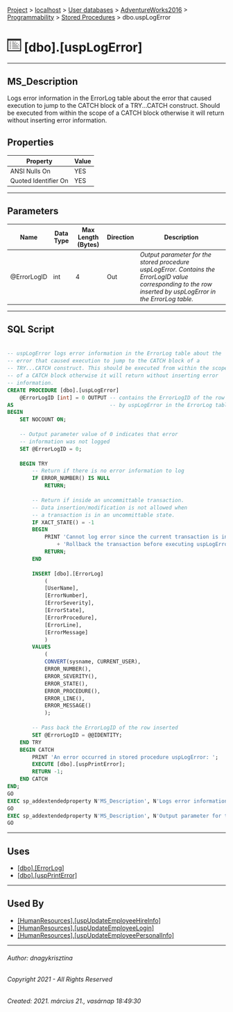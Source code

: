 #### 

[Project](../../../../../index.md) > [localhost](../../../../index.md) > [User databases](../../../index.md) > [AdventureWorks2016](../../index.md) > [Programmability](../index.md) > [Stored Procedures](Stored_Procedures.md) > dbo.uspLogError

# ![Stored Procedures](../../../../../Images/StoredProcedure32.png) [dbo].[uspLogError]

---

## <a name="#description"></a>MS_Description

Logs error information in the ErrorLog table about the error that caused execution to jump to the CATCH block of a TRY...CATCH construct. Should be executed from within the scope of a CATCH block otherwise it will return without inserting error information.

## <a name="#properties"></a>Properties

| Property | Value |
|---|---|
| ANSI Nulls On | YES |
| Quoted Identifier On | YES |


---

## <a name="#parameters"></a>Parameters

| Name | Data Type | Max Length (Bytes) | Direction | Description |
|---|---|---|---|---|
| @ErrorLogID | int | 4 | Out | _Output parameter for the stored procedure uspLogError. Contains the ErrorLogID value corresponding to the row inserted by uspLogError in the ErrorLog table._ |


---

## <a name="#sqlscript"></a>SQL Script

```sql

-- uspLogError logs error information in the ErrorLog table about the 
-- error that caused execution to jump to the CATCH block of a 
-- TRY...CATCH construct. This should be executed from within the scope 
-- of a CATCH block otherwise it will return without inserting error 
-- information. 
CREATE PROCEDURE [dbo].[uspLogError] 
    @ErrorLogID [int] = 0 OUTPUT -- contains the ErrorLogID of the row inserted
AS                               -- by uspLogError in the ErrorLog table
BEGIN
    SET NOCOUNT ON;

    -- Output parameter value of 0 indicates that error 
    -- information was not logged
    SET @ErrorLogID = 0;

    BEGIN TRY
        -- Return if there is no error information to log
        IF ERROR_NUMBER() IS NULL
            RETURN;

        -- Return if inside an uncommittable transaction.
        -- Data insertion/modification is not allowed when 
        -- a transaction is in an uncommittable state.
        IF XACT_STATE() = -1
        BEGIN
            PRINT 'Cannot log error since the current transaction is in an uncommittable state. ' 
                + 'Rollback the transaction before executing uspLogError in order to successfully log error information.';
            RETURN;
        END

        INSERT [dbo].[ErrorLog] 
            (
            [UserName], 
            [ErrorNumber], 
            [ErrorSeverity], 
            [ErrorState], 
            [ErrorProcedure], 
            [ErrorLine], 
            [ErrorMessage]
            ) 
        VALUES 
            (
            CONVERT(sysname, CURRENT_USER), 
            ERROR_NUMBER(),
            ERROR_SEVERITY(),
            ERROR_STATE(),
            ERROR_PROCEDURE(),
            ERROR_LINE(),
            ERROR_MESSAGE()
            );

        -- Pass back the ErrorLogID of the row inserted
        SET @ErrorLogID = @@IDENTITY;
    END TRY
    BEGIN CATCH
        PRINT 'An error occurred in stored procedure uspLogError: ';
        EXECUTE [dbo].[uspPrintError];
        RETURN -1;
    END CATCH
END;
GO
EXEC sp_addextendedproperty N'MS_Description', N'Logs error information in the ErrorLog table about the error that caused execution to jump to the CATCH block of a TRY...CATCH construct. Should be executed from within the scope of a CATCH block otherwise it will return without inserting error information.', 'SCHEMA', N'dbo', 'PROCEDURE', N'uspLogError', NULL, NULL
GO
EXEC sp_addextendedproperty N'MS_Description', N'Output parameter for the stored procedure uspLogError. Contains the ErrorLogID value corresponding to the row inserted by uspLogError in the ErrorLog table.', 'SCHEMA', N'dbo', 'PROCEDURE', N'uspLogError', 'PARAMETER', N'@ErrorLogID'
GO

```


---

## <a name="#uses"></a>Uses

* [[dbo].[ErrorLog]](../../Tables/ErrorLog.md)
* [[dbo].[uspPrintError]](uspPrintError.md)


---

## <a name="#usedby"></a>Used By

* [[HumanResources].[uspUpdateEmployeeHireInfo]](uspUpdateEmployeeHireInfo.md)
* [[HumanResources].[uspUpdateEmployeeLogin]](uspUpdateEmployeeLogin.md)
* [[HumanResources].[uspUpdateEmployeePersonalInfo]](uspUpdateEmployeePersonalInfo.md)


---

###### Author:  dnagykrisztina

###### Copyright 2021 - All Rights Reserved

###### Created: 2021. március 21., vasárnap 18:49:30

